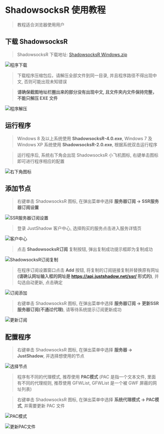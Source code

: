 # ShadowsocksR 使用教程

> 教程适合浏览器使用用户

## 下载 ShadowsocksR

> ShadowsocksR 下载地址: [ShadowsocksR Windows.zip](https://yadi.sk/d/oDpeA6vz41iEWw)

![程序下载](/assets/img/Snipaste_2017-12-12_09-39-51.png)

> 下载程序压缩包后，请解压全部文件到同一目录, 并且程序路径不得出现中文, 否则可能出现未知错误

>**请确保截图地址栏圈出来的部分没有出现中文, 且文件夹内文件保持完整，不能只解压 EXE 文件**

![程序解压](/assets/img/Snipaste_2017-12-12_09-41-31.png)

## 运行程序

> Windows 8 及以上系统使用 **ShadowsocksR-4.0.exe**, Windows 7 及 Windows XP 系统使用 **ShadowsocksR-2.0.exe**, 根据系统双击运行程序

> 运行程序后, 系统右下角会出现 ShadowsocksR 小飞机图标, 右键单击图标即可进行程序相应的配置

![右下角图标](/assets/img/Snipaste_2017-12-12_09-48-45.png)

## 添加节点

> 右键单击 ShadowsocksR 图标, 在弹出菜单中选择 **服务器订阅 -> SSR服务器订阅设置**

![SSR服务器订阅设置](/assets/img/Snipaste_2017-12-12_09-50-39.png)

> 登录 JustShadow 客户中心, 选择购买的服务点击进入服务详情页

![客户中心](/assets/img/Snipaste_2017-12-08_15-12-14.png)

> 点击 **ShadowsocksR订阅** 复制按钮, 弹出复制成功提示框即为复制成功

![ShadowsocksR订阅复制](/assets/img/Snipaste_2017-12-08_15-20-03.png)

> 在程序订阅设置窗口点击 **Add** 按钮, 将复制的订阅链接复制并替换原有网址 **(请确认网址输入框的网址是 https://api.justshadow.net/ssr/ 形式的)**, 并勾选自动更新, 点击确定

![订阅添加](/assets/img/Snipaste_2017-12-12_09-56-34.png)

> 右键单击 ShadowsocksR 图标, 在弹出菜单中选择 **服务器订阅 -> 更新SSR服务器订阅(不通过代理)**, 请等待系统提示订阅更新成功

![更新订阅](/assets/img/Snipaste_2017-12-12_10-02-51.png)

## 配置程序

> 右键单击 ShadowsocksR 图标, 在弹出菜单中选择 **服务器 -> JustShadow**, 并选择想使用的节点

![选择节点](/assets/img/Snipaste_2017-12-12_10-04-48.png)

> 程序有不同的代理模式, 推荐使用 **PAC模式** (PAC 是指一个文本文件, 里面有不同的代理规则, 推荐使用 GFWList, GFWList 是一个被 GWF 屏蔽的网址列表)

> 右键单击 ShadowsocksR 图标, 在弹出菜单中选择 **系统代理模式 -> PAC模式**, 并需要更新 PAC 文件

![PAC模式](/assets/img/Snipaste_2017-12-12_10-10-25.png)

![更新PAC文件](/assets/img/Snipaste_2017-12-12_10-11-01.png)